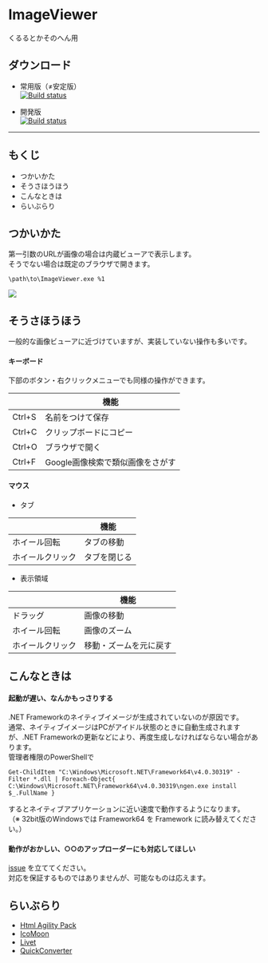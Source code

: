 # ImageViewer
くるるとかそのへん用

## ダウンロード

- 常用版（≠安定版）  
[![Build status](https://ci.appveyor.com/api/projects/status/2nugne62ubbuknux/branch/master?svg=true)](https://ci.appveyor.com/project/mohemohe/imageviewer/branch/master/artifacts)  

- 開発版  
[![Build status](https://ci.appveyor.com/api/projects/status/2nugne62ubbuknux/branch/develop?svg=true)](https://ci.appveyor.com/project/mohemohe/imageviewer/branch/develop/artifacts)

---

## もくじ

- つかいかた
- そうさほうほう
- こんなときは
- らいぶらり

## つかいかた

第一引数のURLが画像の場合は内蔵ビューアで表示します。  
そうでない場合は既定のブラウザで開きます。

`\path\to\ImageViewer.exe %1`

![](http://i.imgur.com/YG5QAn5.png)

## そうさほうほう

一般的な画像ビューアに近づけていますが、実装していない操作も多いです。

#### キーボード

下部のボタン・右クリックメニューでも同様の操作ができます。

|        |               機能               |
|--------|----------------------------------|
| Ctrl+S | 名前をつけて保存                 |
| Ctrl+C | クリップボードにコピー           |
| Ctrl+O | ブラウザで開く                   |
| Ctrl+F | Google画像検索で類似画像をさがす |

#### マウス

- タブ

|                  |               機能               |
|------------------|----------------------------------|
| ホイール回転     | タブの移動                       |
| ホイールクリック | タブを閉じる                     |

- 表示領域

|                  |               機能               |
|------------------|----------------------------------|
| ドラッグ         | 画像の移動                       |
| ホイール回転     | 画像のズーム                     |
| ホイールクリック | 移動・ズームを元に戻す           |

## こんなときは

#### 起動が遅い、なんかもっさりする

.NET Frameworkのネイティブイメージが生成されていないのが原因です。  
通常、ネイティブイメージはPCがアイドル状態のときに自動生成されますが、.NET Frameworkの更新などにより、再度生成しなければならない場合があります。  
管理者権限のPowerShellで

    Get-ChildItem "C:\Windows\Microsoft.NET\Framework64\v4.0.30319" -Filter *.dll | Foreach-Object{ C:\Windows\Microsoft.NET\Framework64\v4.0.30319\ngen.exe install $_.FullName }

するとネイティブアプリケーションに近い速度で動作するようになります。  
（※ 32bit版のWindowsでは Framework64 を Framework に読み替えてください。）

#### 動作がおかしい、○○のアップローダーにも対応してほしい

[issue](https://github.com/mohemohe/ImageViewer/issues) を立ててください。  
対応を保証するものではありませんが、可能なものは応えます。

## らいぶらり

- [Html Agility Pack](https://htmlagilitypack.codeplex.com/)
- [IcoMoon](https://icomoon.io/)
- [Livet](https://github.com/ugaya40/Livet)
- [QuickConverter](https://quickconverter.codeplex.com/)